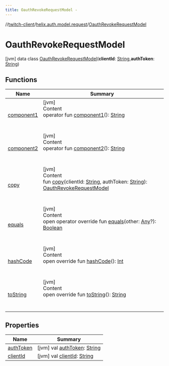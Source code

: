 ```yaml
---
title: OauthRevokeRequestModel -
---
```

//[twitch-client](../../index.md)/[helix.auth.model.request](../index.md)/[OauthRevokeRequestModel](index.md)



# OauthRevokeRequestModel  
 [jvm] data class [OauthRevokeRequestModel](index.md)(**clientId**: [String](https://kotlinlang.org/api/latest/jvm/stdlib/kotlin/-string/index.html),**authToken**: [String](https://kotlinlang.org/api/latest/jvm/stdlib/kotlin/-string/index.html))   


## Functions  
  
|  Name|  Summary| 
|---|---|
| [component1](component1.md)| [jvm]  <br>Content  <br>operator fun [component1](component1.md)(): [String](https://kotlinlang.org/api/latest/jvm/stdlib/kotlin/-string/index.html)  <br><br><br>
| [component2](component2.md)| [jvm]  <br>Content  <br>operator fun [component2](component2.md)(): [String](https://kotlinlang.org/api/latest/jvm/stdlib/kotlin/-string/index.html)  <br><br><br>
| [copy](copy.md)| [jvm]  <br>Content  <br>fun [copy](copy.md)(clientId: [String](https://kotlinlang.org/api/latest/jvm/stdlib/kotlin/-string/index.html), authToken: [String](https://kotlinlang.org/api/latest/jvm/stdlib/kotlin/-string/index.html)): [OauthRevokeRequestModel](index.md)  <br><br><br>
| [equals](https://kotlinlang.org/api/latest/jvm/stdlib/kotlin/-any/equals.html)| [jvm]  <br>Content  <br>open operator override fun [equals](https://kotlinlang.org/api/latest/jvm/stdlib/kotlin/-any/equals.html)(other: [Any](https://kotlinlang.org/api/latest/jvm/stdlib/kotlin/-any/index.html)?): [Boolean](https://kotlinlang.org/api/latest/jvm/stdlib/kotlin/-boolean/index.html)  <br><br><br>
| [hashCode](https://kotlinlang.org/api/latest/jvm/stdlib/kotlin/-any/hash-code.html)| [jvm]  <br>Content  <br>open override fun [hashCode](https://kotlinlang.org/api/latest/jvm/stdlib/kotlin/-any/hash-code.html)(): [Int](https://kotlinlang.org/api/latest/jvm/stdlib/kotlin/-int/index.html)  <br><br><br>
| [toString](https://kotlinlang.org/api/latest/jvm/stdlib/kotlin/-any/to-string.html)| [jvm]  <br>Content  <br>open override fun [toString](https://kotlinlang.org/api/latest/jvm/stdlib/kotlin/-any/to-string.html)(): [String](https://kotlinlang.org/api/latest/jvm/stdlib/kotlin/-string/index.html)  <br><br><br>


## Properties  
  
|  Name|  Summary| 
|---|---|
| [authToken](index.md#helix.auth.model.request/OauthRevokeRequestModel/authToken/#/PointingToDeclaration/)|  [jvm] val [authToken](index.md#helix.auth.model.request/OauthRevokeRequestModel/authToken/#/PointingToDeclaration/): [String](https://kotlinlang.org/api/latest/jvm/stdlib/kotlin/-string/index.html)   <br>
| [clientId](index.md#helix.auth.model.request/OauthRevokeRequestModel/clientId/#/PointingToDeclaration/)|  [jvm] val [clientId](index.md#helix.auth.model.request/OauthRevokeRequestModel/clientId/#/PointingToDeclaration/): [String](https://kotlinlang.org/api/latest/jvm/stdlib/kotlin/-string/index.html)   <br>

